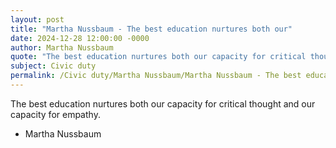 ```yaml
---
layout: post
title: "Martha Nussbaum - The best education nurtures both our"
date: 2024-12-28 12:00:00 -0000
author: Martha Nussbaum
quote: "The best education nurtures both our capacity for critical thought and our capacity for empathy."
subject: Civic duty
permalink: /Civic duty/Martha Nussbaum/Martha Nussbaum - The best education nurtures both our
---
```


The best education nurtures both our capacity for critical thought and our capacity for empathy.

- Martha Nussbaum

